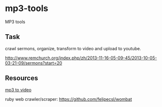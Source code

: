 # mp3-tools
MP3 tools

## Task

crawl sermons, organize, transform to video and upload to youtube.

http://www.remchurch.org/index.php/zh/2013-11-16-05-09-45/2013-10-05-03-21-09/sermons?start=20

## Resources

[mp3 to video](http://superuser.com/questions/1041816/combine-one-image-one-audio-file-to-make-one-video-using-ffmpeg)

ruby web crawler/scraper: https://github.com/felipecsl/wombat

